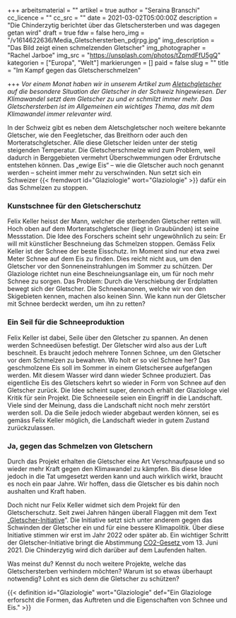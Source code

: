 +++
arbeitsmaterial = ""
artikel = true
author = "Seraina Branschi"
cc_licence = ""
cc_src = ""
date = 2021-03-02T05:00:00Z
description = "Die Chinderzytig berichtet über das Gletschersterben und was dagegen getan wird"
draft = true
fdw = false
hero_img = "/v1614622636/Media_Gletschersterben_pdjrpg.jpg"
img_description = "Das Bild zeigt einen schmelzenden Gletscher"
img_photographer = "Rachel Jarboe"
img_src = "https://unsplash.com/photos/tZpmdFfU5gQ"
kategorien = ["Europa", "Welt"]
markierungen = []
paid = false
slug = ""
title = "Im Kampf gegen das Gletscherschmelzen"

+++
_Vor einem Monat haben wir in unserem Artikel zum_ [_Aletschgletscher_](https://www.chinderzytig.ch/leben-auf-dem-aletschgletscher-von-wasserflohen-und-anderen-wesen/) _auf die besondere Situation der Gletscher in der Schweiz hingewiesen. Der Klimawandel setzt dem Gletscher zu und er schmilzt immer mehr. Das Gletschersterben ist im Allgemeinen ein wichtiges Thema, das mit dem Klimawandel immer relevanter wird._

In der Schweiz gibt es neben dem Aletschgletscher noch weitere bekannte Gletscher, wie den Feegletscher, das Breithorn oder auch den Morteratschgletscher. Alle diese Gletscher leiden unter der stetig steigenden Temperatur. Die Gletscherschmelze wird zum Problem, weil dadurch in Berggebieten vermehrt Überschwemmungen oder Erdrutsche entstehen können. Das „ewige Eis“ – wie die Gletscher auch noch genannt werden – scheint immer mehr zu verschwinden. Nun setzt sich ein Schweizer {{< fremdwort id="Glaziologie" wort="Glaziologie" >}} dafür ein das Schmelzen zu stoppen.

### Kunstschnee für den Gletscherschutz

Felix Keller heisst der Mann, welcher die sterbenden Gletscher retten will. Hoch oben auf dem Morteratschgletscher (liegt in Graubünden) ist seine Messstation. Die Idee des Forschers scheint sehr ungewöhnlich zu sein: Er will mit künstlicher Beschneiung das Schmelzen stoppen. Gemäss Felix Keller ist der Schnee der beste Eisschutz. Im Moment sind nur etwa zwei Meter Schnee auf dem Eis zu finden. Dies reicht nicht aus, um den Gletscher vor den Sonneneinstrahlungen im Sommer zu schützen. Der Glaziologe richtet nun eine Beschneiungsanlage ein, um für noch mehr Schnee zu sorgen. Das Problem: Durch die Verschiebung der Erdplatten bewegt sich der Gletscher. Die Schneekanonen, welche wir von den Skigebieten kennen, machen also keinen Sinn. Wie kann nun der Gletscher mit Schnee berdeckt werden, um ihn zu retten?

### Ein Seil für die Schneeproduktion

Felix Keller ist dabei, Seile über den Gletscher zu spannen. An denen werden Schneedüsen befestigt. Der Gletscher wird also aus der Luft beschneit. Es braucht jedoch mehrere Tonnen Schnee, um den Gletscher vor dem Schmelzen zu bewahren. Wo holt er so viel Schnee her? Das geschmolzene Eis soll im Sommer in einem Gletschersee aufgefangen werden. Mit diesem Wasser wird dann wieder Schnee produziert. Das eigentliche Eis des Gletschers kehrt so wieder in Form von Schnee auf den Gletscher zurück. Die Idee scheint super, dennoch erhält der Glaziologe viel Kritik für sein Projekt. Die Schneeseile seien ein Eingriff in die Landschaft. Viele sind der Meinung, dass die Landschaft nicht noch mehr zerstört werden soll. Da die Seile jedoch wieder abgebaut werden können, sei es gemäss Felix Keller möglich, die Landschaft wieder in gutem Zustand zurückzulassen.

### Ja, gegen das Schmelzen von Gletschern

Durch das Projekt erhalten die Gletscher eine Art Verschnaufpause und so wieder mehr Kraft gegen den Klimawandel zu kämpfen. Bis diese Idee jedoch in die Tat umgesetzt werden kann und auch wirklich wirkt, braucht es noch ein paar Jahre. Wir hoffen, dass die Gletscher es bis dahin noch aushalten und Kraft haben.

Doch nicht nur Felix Keller widmet sich dem Projekt für den Gletscherschutz. Seit zwei Jahren hängen überall Flaggen mit dem Text „[Gletscher-Initiative](https://gletscher-initiative.ch/argumente)”. Die Initiative setzt sich unter anderem gegen das Schwinden der Gletscher ein und für eine bessere Klimapolitik. Über diese Initiative stimmen wir erst im Jahr 2022 oder später ab. Ein wichtiger Schritt der Gletscher-Initiative bringt die Abstimmung [CO2-Gesetz ](https://co2gesetz.ja-stimmen.ch/abstimmung)vom 13. Juni 2021. Die Chinderzytig wird dich darüber auf dem Laufenden halten.

Was meinst du? Kennst du noch weitere Projekte, welche das Gletschersterben verhindern möchten? Warum ist so etwas überhaupt notwendig? Lohnt es sich denn die Gletscher zu schützen?

{{< definition id="Glaziologie" wort="Glaziologie" def="Ein Glaziologe erforscht die Formen, das Auftreten und die Eigenschaften von Schnee und Eis." >}}